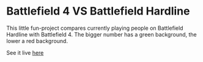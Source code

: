 # Battlefield 4 VS Battlefield Hardline

This little fun-project compares currently playing people on Battlefield Hardline with Battlefield 4. The bigger number has a green background, the lower a red background. 

See it live <a href="http://deflox.net/bf4vsbfh">here</a>

